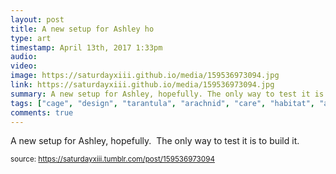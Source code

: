 ```yaml
---
layout: post
title: A new setup for Ashley ho
type: art
timestamp: April 13th, 2017 1:33pm
audio: 
video: 
image: https://saturdayxiii.github.io/media/159536973094.jpg
link: https://saturdayxiii.github.io/media/159536973094.jpg
summary: A new setup for Ashley, hopefully. The only way to test it is to build it.
tags: ["cage", "design", "tarantula", "arachnid", "care", "habitat", "acrylic"]
comments: true
---
```


A new setup for Ashley, hopefully.  The only way to test it is to build it.
 
  
<small>source: https://saturdayxiii.tumblr.com/post/159536973094</small>
